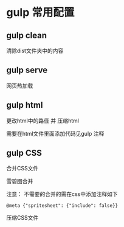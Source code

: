 # gulp 常用配置

## gulp clean 
清除dist文件夹中的内容

## gulp serve
网页热加载

## gulp html 
更改html中的路径 并 压缩html

需要在html文件里面添加代码见gulp 注释

## gulp CSS
合并CSS文件

雪碧图合并

注意： 不需要的合并的需在css中添加注释如下

	@meta {"spritesheet": {"include": false}} 
	
压缩CSS文件   


